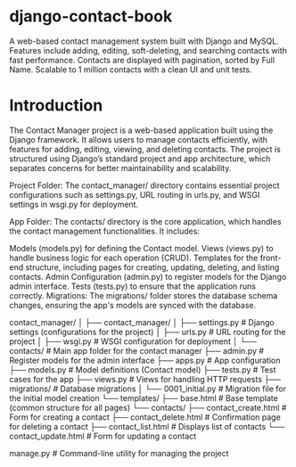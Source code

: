 # django-contact-book
A web-based contact management system built with Django and MySQL. Features include adding, editing, soft-deleting, and searching contacts with fast performance. Contacts are displayed with pagination, sorted by Full Name. Scalable to 1 million contacts with a clean UI and unit tests.

# Introduction
The Contact Manager project is a web-based application built using the Django framework. It allows users to manage contacts efficiently, with features for adding, editing, viewing, and deleting contacts. The project is structured using Django’s standard project and app architecture, which separates concerns for better maintainability and scalability.

Project Folder: The contact_manager/ directory contains essential project configurations such as settings.py, URL routing in urls.py, and WSGI settings in wsgi.py for deployment.

App Folder: The contacts/ directory is the core application, which handles the contact management functionalities. It includes:

Models (models.py) for defining the Contact model.
Views (views.py) to handle business logic for each operation (CRUD).
Templates for the front-end structure, including pages for creating, updating, deleting, and listing contacts.
Admin Configuration (admin.py) to register models for the Django admin interface.
Tests (tests.py) to ensure that the application runs correctly.
Migrations: The migrations/ folder stores the database schema changes, ensuring the app's models are synced with the database.

contact_manager/
│
├── contact_manager/
│   ├── settings.py        # Django settings (configurations for the project)
│   ├── urls.py            # URL routing for the project
│   ├── wsgi.py            # WSGI configuration for deployment
│
└── contacts/              # Main app folder for the contact manager
    ├── admin.py           # Register models for the admin interface
    ├── apps.py            # App configuration
    ├── models.py          # Model definitions (Contact model)
    ├── tests.py           # Test cases for the app
    ├── views.py           # Views for handling HTTP requests
    ├── migrations/        # Database migrations
    │   └── 0001_initial.py  # Migration file for the initial model creation
    └── templates/
        ├── base.html      # Base template (common structure for all pages)
        └── contacts/
            ├── contact_create.html  # Form for creating a contact
            ├── contact_delete.html  # Confirmation page for deleting a contact
            ├── contact_list.html    # Displays list of contacts
            └── contact_update.html  # Form for updating a contact

manage.py                  # Command-line utility for managing the project
